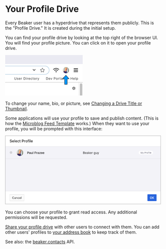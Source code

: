 # Your Profile Drive

Every Beaker user has a hyperdrive that represents them publicly. This is the "Profile Drive." It is created during the initial setup.

You can find your profile drive by looking at the top right of the browser UI. You will find your profile picture. You can click on it to open your profile drive.

![](../.gitbook/assets/profile-button.png)

To change your name, bio, or picture, see [Changing a Drive Title or Thumbnail](../beginner/changing-a-drive-title-or-thumb.md).

Some applications will use your profile to save and publish content. \(This is how the [Microblog Feed Template](https://beaker.dev/docs/templates/microblog-feed/) works.\) When they want to use your profile, you will be prompted with this interface:

![](../.gitbook/assets/select-profile-modal.png)

You can choose your profile to grant read access. Any additional permissions will be requested.

[Share your profile drive](../beginner/sharing-hyperdrives.md) with other users to connect with them. You can add other users' profiles to [your address book](your-address-book.md) to keep track of them.

See also: the [beaker.contacts](../apis/beaker.contacts.md) API.

